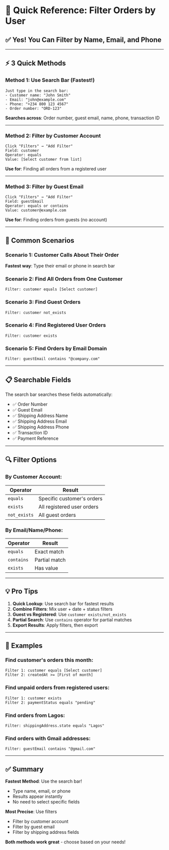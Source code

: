 # 👤 Quick Reference: Filter Orders by User

## ✅ Yes! You Can Filter by Name, Email, and Phone

---

## ⚡ 3 Quick Methods

### Method 1: Use Search Bar (Fastest!)
```
Just type in the search bar:
- Customer name: "John Smith"
- Email: "john@example.com"  
- Phone: "+234 800 123 4567"
- Order number: "ORD-123"
```
**Searches across**: Order number, guest email, name, phone, transaction ID

---

### Method 2: Filter by Customer Account
```
Click "Filters" → "Add Filter"
Field: customer
Operator: equals
Value: [Select customer from list]
```
**Use for**: Finding all orders from a registered user

---

### Method 3: Filter by Guest Email
```
Click "Filters" → "Add Filter"
Field: guestEmail
Operator: equals or contains
Value: customer@example.com
```
**Use for**: Finding orders from guests (no account)

---

## 🎯 Common Scenarios

### Scenario 1: Customer Calls About Their Order
**Fastest way**: Type their email or phone in search bar

### Scenario 2: Find All Orders from One Customer
```
Filter: customer equals [Select customer]
```

### Scenario 3: Find Guest Orders
```
Filter: customer not_exists
```

### Scenario 4: Find Registered User Orders
```
Filter: customer exists
```

### Scenario 5: Find Orders by Email Domain
```
Filter: guestEmail contains "@company.com"
```

---

## 📋 Searchable Fields

The search bar searches these fields automatically:
- ✅ Order Number
- ✅ Guest Email
- ✅ Shipping Address Name
- ✅ Shipping Address Email
- ✅ Shipping Address Phone
- ✅ Transaction ID
- ✅ Payment Reference

---

## 🔍 Filter Options

### By Customer Account:
| Operator | Result |
|----------|--------|
| `equals` | Specific customer's orders |
| `exists` | All registered user orders |
| `not_exists` | All guest orders |

### By Email/Name/Phone:
| Operator | Result |
|----------|--------|
| `equals` | Exact match |
| `contains` | Partial match |
| `exists` | Has value |

---

## 💡 Pro Tips

1. **Quick Lookup**: Use search bar for fastest results
2. **Combine Filters**: Mix user + date + status filters
3. **Guest vs Registered**: Use `customer exists/not_exists`
4. **Partial Search**: Use `contains` operator for partial matches
5. **Export Results**: Apply filters, then export

---

## 🚀 Examples

### Find customer's orders this month:
```
Filter 1: customer equals [Select customer]
Filter 2: createdAt >= [First of month]
```

### Find unpaid orders from registered users:
```
Filter 1: customer exists
Filter 2: paymentStatus equals "pending"
```

### Find orders from Lagos:
```
Filter: shippingAddress.state equals "Lagos"
```

### Find orders with Gmail addresses:
```
Filter: guestEmail contains "@gmail.com"
```

---

## ✅ Summary

**Fastest Method**: Use the search bar!
- Type name, email, or phone
- Results appear instantly
- No need to select specific fields

**Most Precise**: Use filters
- Filter by customer account
- Filter by guest email
- Filter by shipping address fields

**Both methods work great** - choose based on your needs!
